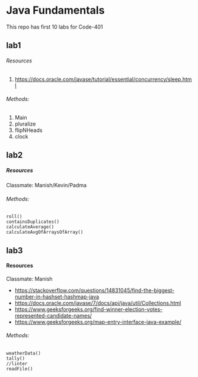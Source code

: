 # Java Fundamentals

This repo has first 10 labs for Code-401

## lab1
###### Resources
1.  https://docs.oracle.com/javase/tutorial/essential/concurrency/sleep.html
  
###### Methods: 
1. Main 
2. pluralize
3. flipNHeads
4. clock

## lab2
##### Resources 
Classmate: Manish/Kevin/Padma

###### Methods:
```
roll()
containsDuplicates()
calculateAverage()
calculateAvgOfArraysOfArray()
```

## lab3
  
#### Resources
Classmate: Manish 
* https://stackoverflow.com/questions/14831045/find-the-biggest-number-in-hashset-hashmap-java
* https://docs.oracle.com/javase/7/docs/api/java/util/Collections.html
* https://www.geeksforgeeks.org/find-winner-election-votes-represented-candidate-names/
* https://www.geeksforgeeks.org/map-entry-interface-java-example/
  
###### Methods: 
```
weatherData()
tally()
//linter 
readFile()
```



